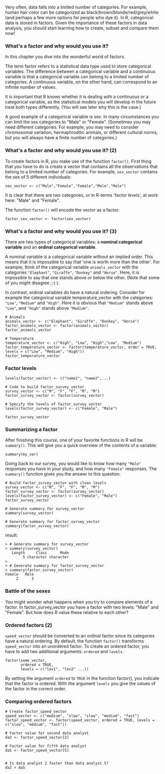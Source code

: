 
Very often, data falls into a limited number of categories. For example, human hair color can be categorized as black/brown/blonde/red/grey/white (and perhaps a few more options for people who dye it). In R, categorical data is stored in factors. Given the importance of these factors in data analysis, you should start learning how to create, subset and compare them now!


### What's a factor and why would you use it?
In this chapter you dive into the wonderful world of factors.

The term factor refers to a statistical data type used to store categorical variables. The difference between a categorical variable and a continuous variable is that a categorical variable can belong to a limited number of categories. A continuous variable, on the other hand, can correspond to an infinite number of values.

It is important that R knows whether it is dealing with a continuous or a categorical variable, as the statistical models you will develop in the future treat both types differently. (You will see later why this is the case.)

A good example of a categorical variable is sex. In many circumstances you can limit the sex categories to "Male" or "Female". (Sometimes you may need different categories. For example, you may need to consider chromosomal variation, hermaphroditic animals, or different cultural norms, but you will always have a finite number of categories.)

### What's a factor and why would you use it? (2)
To create factors in R, you make use of the function `factor()`. First thing that you have to do is create a vector that contains all the observations that belong to a limited number of categories. For example, `sex_vector` contains the sex of 5 different individuals:

```
sex_vector <- c("Male","Female","Female","Male","Male")
```

It is clear that there are two categories, or in R-terms 'factor levels', at work here: "Male" and "Female".

The function `factor()` will encode the vector as a factor:

```
factor_sex_vector <- factor(sex_vector)
```

### What's a factor and why would you use it? (3)
There are two types of categorical variables: a **nominal categorical variable** and an **ordinal categorical variable**.

A nominal variable is a categorical variable without an implied order. This means that it is impossible to say that 'one is worth more than the other'. For example, think of the categorical variable `animals_vector` with the categories `"Elephant"`, `"Giraffe"`, `"Donkey"` and `"Horse"`. Here, it is impossible to say that one stands above or below the other. (Note that some of you might disagree ;-) ).

In contrast, ordinal variables do have a natural ordering. Consider for example the categorical variable temperature_vector with the categories: `"Low"`, `"Medium"` and `"High"`. Here it is obvious that `"Medium"` stands above `"Low"`, and `"High"` stands above `"Medium"`.

```
# Animals
animals_vector <- c("Elephant", "Giraffe", "Donkey", "Horse")
factor_animals_vector <- factor(animals_vector)
factor_animals_vector

# Temperature
temperature_vector <- c("High", "Low", "High","Low", "Medium")
factor_temperature_vector <- factor(temperature_vector, order = TRUE, levels = c("Low", "Medium", "High"))
factor_temperature_vector
```

### Factor levels
```
levels(factor_vector) <- c("name1", "name2",...)
```

```
# Code to build factor_survey_vector
survey_vector <- c("M", "F", "F", "M", "M")
factor_survey_vector <- factor(survey_vector)

# Specify the levels of factor_survey_vector
levels(factor_survey_vector) <- c("Female", "Male")

factor_survey_vector
```

### Summarizing a factor
After finishing this course, one of your favorite functions in R will be `summary()`. This will give you a quick overview of the contents of a variable:

```
summary(my_var)
```

Going back to our survey, you would like to know how many `"Male"` responses you have in your study, and how many `"Female"` responses. The `summary()` function gives you the answer to this question.

```
# Build factor_survey_vector with clean levels
survey_vector <- c("M", "F", "F", "M", "M")
factor_survey_vector <- factor(survey_vector)
levels(factor_survey_vector) <- c("Female", "Male")
factor_survey_vector

# Generate summary for survey_vector
summary(survey_vector)

# Generate summary for factor_survey_vector
summary(factor_survey_vector)
```

result:

```
> # Generate summary for survey_vector
> summary(survey_vector)
   Length     Class      Mode
        5 character character
>
> # Generate summary for factor_survey_vector
> summary(factor_survey_vector)
Female   Male
     2      3
```

### Battle of the sexes
You might wonder what happens when you try to compare elements of a factor. In factor_survey_vector you have a factor with two levels: "Male" and "Female". But how does R value these relative to each other?

### Ordered factors (2)
`speed_vector` should be converted to an ordinal factor since its categories have a natural ordering. By default, the function `factor()` transforms `speed_vector` into an unordered factor. To create an ordered factor, you have to add two additional arguments: `ordered` and `levels`.

```
factor(some_vector,
       ordered = TRUE,
       levels = c("lev1", "lev2" ...))
```

By setting the argument `ordered` to `TRUE` in the function factor(), you indicate that the factor is ordered. With the argument `levels` you give the values of the factor in the correct order.


### Comparing ordered factors

```
# Create factor_speed_vector
speed_vector <- c("medium", "slow", "slow", "medium", "fast")
factor_speed_vector <- factor(speed_vector, ordered = TRUE, levels = c("slow", "medium", "fast"))

# Factor value for second data analyst
da2 <- factor_speed_vector[2]

# Factor value for fifth data analyst
da5 <- factor_speed_vector[5]


# Is data analyst 2 faster than data analyst 5?
da2 > da5
```
